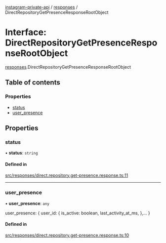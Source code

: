 [instagram-private-api](../../README.md) / [responses](../../modules/responses.md) / DirectRepositoryGetPresenceResponseRootObject

# Interface: DirectRepositoryGetPresenceResponseRootObject

[responses](../../modules/responses.md).DirectRepositoryGetPresenceResponseRootObject

## Table of contents

### Properties

- [status](DirectRepositoryGetPresenceResponseRootObject.md#status)
- [user\_presence](DirectRepositoryGetPresenceResponseRootObject.md#user_presence)

## Properties

### status

• **status**: `string`

#### Defined in

[src/responses/direct.repository.get-presence.response.ts:11](https://github.com/Nerixyz/instagram-private-api/blob/b3351b9/src/responses/direct.repository.get-presence.response.ts#L11)

___

### user\_presence

• **user\_presence**: `any`

user_presence: {
  user_id: {
    is_active: boolean,
    last_activity_at_ms,
  },...
}

#### Defined in

[src/responses/direct.repository.get-presence.response.ts:10](https://github.com/Nerixyz/instagram-private-api/blob/b3351b9/src/responses/direct.repository.get-presence.response.ts#L10)
